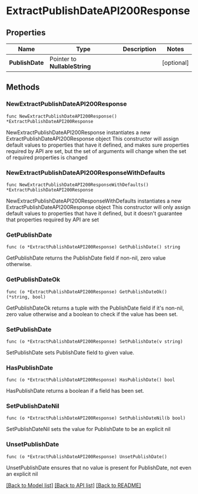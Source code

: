 # ExtractPublishDateAPI200Response

## Properties

Name | Type | Description | Notes
------------ | ------------- | ------------- | -------------
**PublishDate** | Pointer to **NullableString** |  | [optional] 

## Methods

### NewExtractPublishDateAPI200Response

`func NewExtractPublishDateAPI200Response() *ExtractPublishDateAPI200Response`

NewExtractPublishDateAPI200Response instantiates a new ExtractPublishDateAPI200Response object
This constructor will assign default values to properties that have it defined,
and makes sure properties required by API are set, but the set of arguments
will change when the set of required properties is changed

### NewExtractPublishDateAPI200ResponseWithDefaults

`func NewExtractPublishDateAPI200ResponseWithDefaults() *ExtractPublishDateAPI200Response`

NewExtractPublishDateAPI200ResponseWithDefaults instantiates a new ExtractPublishDateAPI200Response object
This constructor will only assign default values to properties that have it defined,
but it doesn't guarantee that properties required by API are set

### GetPublishDate

`func (o *ExtractPublishDateAPI200Response) GetPublishDate() string`

GetPublishDate returns the PublishDate field if non-nil, zero value otherwise.

### GetPublishDateOk

`func (o *ExtractPublishDateAPI200Response) GetPublishDateOk() (*string, bool)`

GetPublishDateOk returns a tuple with the PublishDate field if it's non-nil, zero value otherwise
and a boolean to check if the value has been set.

### SetPublishDate

`func (o *ExtractPublishDateAPI200Response) SetPublishDate(v string)`

SetPublishDate sets PublishDate field to given value.

### HasPublishDate

`func (o *ExtractPublishDateAPI200Response) HasPublishDate() bool`

HasPublishDate returns a boolean if a field has been set.

### SetPublishDateNil

`func (o *ExtractPublishDateAPI200Response) SetPublishDateNil(b bool)`

 SetPublishDateNil sets the value for PublishDate to be an explicit nil

### UnsetPublishDate
`func (o *ExtractPublishDateAPI200Response) UnsetPublishDate()`

UnsetPublishDate ensures that no value is present for PublishDate, not even an explicit nil

[[Back to Model list]](../README.md#documentation-for-models) [[Back to API list]](../README.md#documentation-for-api-endpoints) [[Back to README]](../README.md)


